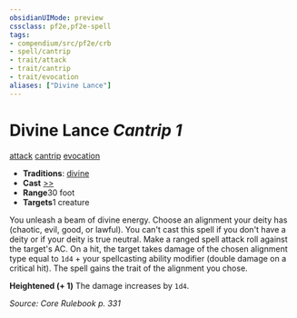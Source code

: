```yaml
---
obsidianUIMode: preview
cssclass: pf2e,pf2e-spell
tags:
- compendium/src/pf2e/crb
- spell/cantrip
- trait/attack
- trait/cantrip
- trait/evocation
aliases: ["Divine Lance"]
---
```

# Divine Lance *Cantrip 1*   
[attack](../../Rules/traits/attack.md)  [cantrip](../../Rules/traits/cantrip.md)  [evocation](../../Rules/traits/evocation.md)  

- **Traditions**: [divine](../../Rules/traits/divine.md)
- **Cast** [>>](../../Rules/core-rulebook/chapter-9-playing-the-game.md#Actions "Two-Action") 
- **Range**30 foot
- **Targets**1 creature

You unleash a beam of divine energy. Choose an alignment your deity has (chaotic, evil, good, or lawful). You can't cast this spell if you don't have a deity or if your deity is true neutral. Make a ranged spell attack roll against the target's AC. On a hit, the target takes damage of the chosen alignment type equal to `1d4` + your spellcasting ability modifier (double damage on a critical hit). The spell gains the trait of the alignment you chose.

**Heightened (+ 1)** The damage increases by `1d4`.

*Source: Core Rulebook p. 331*